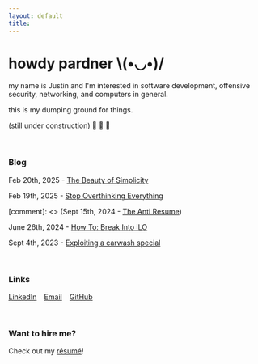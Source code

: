 ```yaml
---
layout: default
title:
---
```



# howdy pardner \\(•◡•)/

my name is Justin and I'm interested in software development, offensive security, networking, and computers in general.

this is my dumping ground for things.

(still under construction) 👷 🚧 🔨

<br/>

### Blog

Feb 20th, 2025 - [The Beauty of Simplicity](blog/simplicity)

Feb 19th, 2025 - [Stop Overthinking Everything](/blog/stop-overthinking-everything)

[comment]: <> (Sept 15th, 2024 - [The Anti Resume](/blog/the-anti-resume))

June 26th, 2024 - [How To: Break Into iLO](/blog/how-to-break-into-ilo)

Sept 4th, 2023 - [Exploiting a carwash special](blog/exploiting-a-carwash-special)

<br/>

### Links

[LinkedIn](https://www.linkedin.com/in/justin-sautter/) &ensp; [Email](mailto:me@justinsautter.zip) &ensp; [GitHub](https://github.com/justinsautter/)

<br/>

### Want to hire me?

Check out my [résumé](/resume.pdf)!
